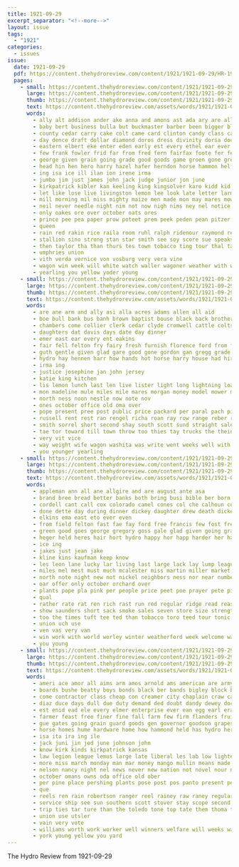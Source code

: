 ```yaml
---
title: 1921-09-29
excerpt_separator: "<!--more-->"
layout: issue
tags:
  - "1921"
categories:
  - issues
issue:
  date: 1921-09-29
  pdf: https://content.thehydroreview.com/content/1921/1921-09-29/HR-1921-09-29.pdf
  pages:
    - small: https://content.thehydroreview.com/content/1921/1921-09-29/small/HR-1921-09-29-01.jpg
      large: https://content.thehydroreview.com/content/1921/1921-09-29/large/HR-1921-09-29-01.jpg
      thumb: https://content.thehydroreview.com/content/1921/1921-09-29/thumbnails/HR-1921-09-29-01.jpg
      text: https://content.thehydroreview.com/assets/words/1921/1921-09-29/HR-1921-09-29-01.txt
      words:
        - ally alt addison ander ake anna and amons ast ada ary are all arts alton arbes akin auton alta age aun angel ane
        - baby bert business bulla but buckmaster barber been bigger bles both best bread birden blakley blue benger bring black bros brood baia bill bulls byfield berg burgess born braley bile block broom better bet below bak boy bull bixler boys bob
        - county cedar carry cake colt came card clinton candy class case chay cotton call corn con company come cael cosner college cross crochet crowder clear chas culin cattle carl clinesmith cane cornist champion chamber cox church clover clay claude chance
        - day dence draft dollar diamond doros dress divinity dorsa doole dard daniel dent ditmore dillon dooley der dubinsky dai during dia dolores
        - eastern elbert eke enter eden early est every ethel ear ever eich eakin earl eva ent
        - few frank fowler frid far from fred fern fairfax foote fer fello fins first fowle frost for fiore fouch fellows ford fair
        - george given grain going grade good goods game groen gone green geary games golden gray grand geyer gay
        - head hin hen hero harry hazel hafer herndon horse hammon helfer hold heads held hand hae hamon hydro had has hamilton hatfield home her hei hater heineman him high ham heady haw hinton heh
        - ing isa ice ill ilan ion irene irma
        - jumbo jim just james john jack judge junior jon june
        - kirkpatrick kibler kan keeling king kingsolver karo kidd kid
        - let like lose live livingston lemon lee look late letter larm less lady lake list lore lace lens last land len
        - mill morning mil miss mighty maize men made mon may mares mow mexican mcnary man malady more mis money method members mare mite monday most mor maurine mond mule milo malinda mary mules must match mention mate many
        - neil never needle night nim not now nigh nims ney nel notice noel nelson
        - only oakes ore over october oats ores
        - prince pee pea paper prow poteet prem peek peden pean pitzer piel pillow pop pair page place part patio pearl player present par pat proud pitcher peck presa paul pla pon
        - queen
        - rain red rakin rice raila room ruhl ralph ridenour raymond reno roy rec ready real raetz rowan res reber rainey rae ring rook
        - stallion sino strong stan star smith see soy score sue speaks saturday second sudan sugg save standard she say spanish state stockton sugar stange ship show singles seeds scott six sud seed school stay seah set special size storm sweet staples shreck stakes son
        - then taylor tha than thurs tes town tobacco ting tour thal tates trom tangman trip tell take the team table teet teach tae ton them test
        - umphries union
        - vith verda vernice von vosburg very vera vine
        - wagon win week will white watch waller wagoner weather with want world willis ward won wall wash winning was wheat well winners work whitely wide weatherford wish
        - yearling you yellow yoder young
    - small: https://content.thehydroreview.com/content/1921/1921-09-29/small/HR-1921-09-29-02.jpg
      large: https://content.thehydroreview.com/content/1921/1921-09-29/large/HR-1921-09-29-02.jpg
      thumb: https://content.thehydroreview.com/content/1921/1921-09-29/thumbnails/HR-1921-09-29-02.jpg
      text: https://content.thehydroreview.com/assets/words/1921/1921-09-29/HR-1921-09-29-02.txt
      words:
        - are ane arm and ally asi alla acres adams allen all aid
        - boe bull bank bus banh brown baptist bouse black back brothers bulls birth bose binder but blakely bring buggy braley began bay bell bee bush been
        - chambers come collier clerk cedar clyde cromwell cattle colts crema cash cream charle cornelius credit cela city class corn cal chi cori
        - daughters dat davis days date day dinner
        - emer east ear every ent eakins
        - fair fell felton fry fairy fresh furnish florence ford from first farrell for few firth fred free farm fie frank foyer fine fletcher
        - guth gentle given glad gare good gone gordon gan gregg grade geese
        - hydro hay hennen harr how hands hot horse harry house had hiram harrow him head home heidebrecht herndon hae henke har herbert has herd harness her
        - irma ing
        - justice josephine jan john jersey
        - katie king kitchen
        - lis lemon lunch last len live lister light long lightning loa let logan
        - mon madeline mule miles mile mares morgan money model mower many miss merle mules morning milk mill mention mcconnell man miller much mare monday matter
        - north ness noon nestle now note nov
        - ones october office old oma over
        - pope present pree post public price packard per paral pach piper pane
        - russell rent rest ran rengel richa roan ray row range reber rake res rae robertson rachel riding red ree
        - smith sorrel short second shay south scott sund straight sale sare say summons sever span shoats sed show scotch sunday stunz shawnee she standard sow sun spaulding suckling stockton sell school
        - tae tor toward till town throw too thies tay trucks the thein ties tee tie
        - very vit vice
        - way weight wife wagon washita was write went weeks well with week western wadi work west will wees
        - you younger yearling
    - small: https://content.thehydroreview.com/content/1921/1921-09-29/small/HR-1921-09-29-03.jpg
      large: https://content.thehydroreview.com/content/1921/1921-09-29/large/HR-1921-09-29-03.jpg
      thumb: https://content.thehydroreview.com/content/1921/1921-09-29/thumbnails/HR-1921-09-29-03.jpg
      text: https://content.thehydroreview.com/assets/words/1921/1921-09-29/HR-1921-09-29-03.txt
      words:
        - appleman ann all ane allgire and are august ante asa
        - brand bree bread better banks both bring busi bible ber born boy back boys bio binder bethel ban broaden big been best bom begin bank but black barbe barber
        - cordell cant call cox colorado camel cones col che calhoun court close cash cream cat cost city come card class collin clear company cross can church
        - done dette day during dinner dickey daughter drew death dicke desire
        - elkins ema east eto ever even
        - from field felton fast fae fay ford free francis few fost freedom frank franz first fillmore feather fair for fond
        - green good goes george gregory goss gale glad given going grain guest
        - heger held heres hair hort hydro happy hor happ harder her hardware home hand high howard hands heart had has hoes hobart haine husband
        - ice ing
        - jakes just jean jake
        - kline kins kaufman keep know
        - les leon lane lucky lar living last large lack lay lump league let like law lees left lawrence
        - miles mel mest must much mcalester miss martin miller market more many missouri minton man mew morning members made march
        - north note night new not nickel neighbors ness nor near numbers now
        - oar offer only october orchard over
        - plants pope pla pink per people price peet poe prayer pete picking pastor pritchard pleasant place present porter
        - qual
        - rather rate rat ren rich rast run red regular ridge read reason roy reynolds ron
        - show saunders short sack smoke sales seven store size strength slack south sunday supply school skill standard september she sees sal straw screen saving saturday sue sewing sale schantz still see service stand straight sick street stunz sun
        - too the times tuft tee ted than tobacco toro teed tour tonic town tha taste thron trip ton tout thurs tie threat them try thing
        - union uch use
        - ven vas very van
        - win work with world worley winter weatherford week welcome wary way won weather weeks while wagon wil want wan west why wedding whip wilson winners will was well
        - you young
    - small: https://content.thehydroreview.com/content/1921/1921-09-29/small/HR-1921-09-29-04.jpg
      large: https://content.thehydroreview.com/content/1921/1921-09-29/large/HR-1921-09-29-04.jpg
      thumb: https://content.thehydroreview.com/content/1921/1921-09-29/thumbnails/HR-1921-09-29-04.jpg
      text: https://content.thehydroreview.com/assets/words/1921/1921-09-29/HR-1921-09-29-04.txt
      words:
        - ameri ace amor all aims arm amos arnold ams american are army ani and amer adkins arbes alice
        - boards bushe beatty boys bonds black ber bands bigley block baie beets bie butter both buffalo business best bellows been burgess benny books bas but better busi bigger bruce bank
        - come contractor class cheap con creamer city chaplain craw can course cora cattle care cotton cape cover cure clos charleston corn collins cording cee cence caprice cream current carl cause
        - diaz duce days dull due duty demand ded doubt dandy dewey dockery denham day doo danish daily double dash dooley
        - est enid ead ele every elmer enterprise ever ean egg earl eral ethel early even east
        - farmer feast free finer fine fall farm few firm flanders fruit foe for fae felton first fair from fred france ford forrest furnish fantry
        - gue gates going grain guard goods gen governor goodson grapes good george gold gene grady goes
        - horse homes hume hardware home how hammond held has hydro herman humes hermans hooe him hafer heal hall hom harvest hinton hurst house had herbert
        - isa ita ira ing ile
        - jack juni jin jed june johnson john
        - know kirk kinds kirkpatrick kansas
        - law legion league lemus large late liberal les lab low lighter lahoma like living let lemons larger lloyd lucky labor learn less land laren label lar last line lewis lemon
        - more miss march monday man mar money mango mullin means made many men may marshall mers mans mclane maggard market
        - nelson nancy night nel news never new nation not novel nour notte need nov nored
        - october omans owns oda office old ober
        - per pine place pershing plants pose post pos panto present pepp price patric people part princess plant pest patrick pay politi pace plate page
        - que
        - reels ren rain robertson ranger reel rainey raw raney regular real rass rent ranges roe ret roy riding rockhold riggs red raymond race
        - service ship see sun southern scott stover stay scope second stole sell sietz shoe strike such shanks seen sellers school surpris sense save slow speed sup saturday seals small sale stand sible store staves saving swift sister session selling stoves season senator start state sweet staples sky spring
        - trip ties tar ture than the toledo tone top tate them thoma tak tin tie torn table toward tom
        - union use utsler
        - vain very vote
        - williams worth work worker well winners welfare will weeks wage whorton walle western with wieland ware walt want weight west was why web while way week war
        - york young yellow you yard
---
```


The Hydro Review from 1921-09-29

<!--more-->

